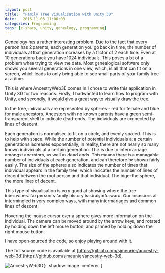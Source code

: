 ```yaml
---
layout: post
title:  "Family Tree Visualisation with Unity 3D"
date:   2016-11-06 11:00:03
categories: Programming
tags: [c-sharp, unity, genealogy, programming]
---
```


Genealogy has a rather interesting problem. Due to the fact that every person has 2 parents, each generation you go back in time, the number of individuals at that generation increases by a factor of 2 each time. Even at 10 generations back you have 1024 individuals. This poses a bit of a problem when trying to view the data. Most genealogical software only shows you several generations in one view, which, is all that can fit on a screen, which leads to only being able to see small parts of your family tree at a time.

This is where AncestryWeb3D comes in.I chose to write this application in Unity 3D for two reasons. Firstly, I hadwanted to learn how to program with Unity, and secondly, it would give a great way to visually draw the tree.

In the tree, individuals are represented by spheres - red for female and blue for male ancestors. Ancestors with no known parents have a green semi-transparent shell to indicate dead-ends. The individuals are connected by lines of descent.
<!--more-->

Each generation is normalised to fit on a circle, and evenly spaced. This is to help with space. While the number of potential individuals at a certain generations increases exponentially, in reality, there are not nearly so many known individuals at a certain generation. This is due to intermarriage amongst ancestors, as well as dead ends. This means there is a managable number of individuals at each generation, and can therefore be shown fairly easily. The size of the spheres also indicates the number of times that individual appears in the family tree, which indicates the number of lines of decent between the root person and that individual. The biger the sphere, the more lines of decent.

This type of visualisation is very good at showing where the tree intertwines. No person's family history is straightforward. Our ancestors all intermingled in very complex ways, with many intermariages and common lines of descent.

Hovering the mouse cursor over a sphere gives more information on the individual. The camera can be moved around by the arrow keys, and rotated by holding down the left mouse button, and panned by holding down the right mouse button.

I have open-sourced the code, so enjoy playing around with it.

The full source code is available at [https://github.com/sjmeunier/ancestry-web-3d](https://github.com/sjmeunier/ancestry-web-3d).

![AncestryWeb3D](/assets/images/blog/ancestryweb.png){: .shadow-image .centered }

